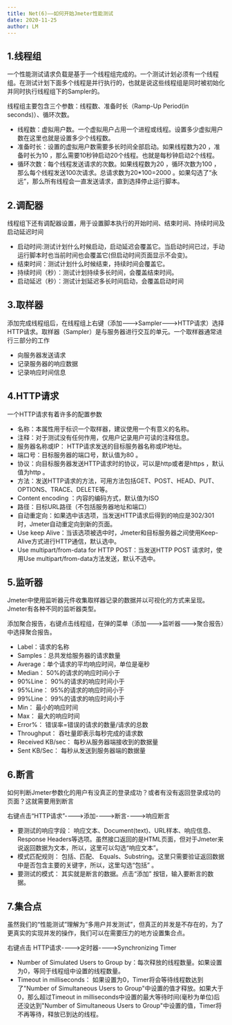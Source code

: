 ```yaml
---
title: Net(6)——如何开始Jmeter性能测试
date: 2020-11-25
author: LM
---
```


## 1.线程组

一个性能测试请求负载是基于一个线程组完成的。一个测试计划必须有一个线程组。在测试计划下面多个线程是并行执行的，也就是说这些线程组是同时被初始化并同时执行线程组下的Sampler的。

线程组主要包含三个参数：线程数、准备时长（Ramp-Up Period(in seconds)）、循环次数。

- 线程数：虚拟用户数。一个虚拟用户占用一个进程或线程。设置多少虚拟用户数在这里也就是设置多少个线程数。
- 准备时长：设置的虚拟用户数需要多长时间全部启动。如果线程数为20 ，准备时长为10 ，那么需要10秒钟启动20个线程。也就是每秒钟启动2个线程。
- 循环次数：每个线程发送请求的次数。如果线程数为20 ，循环次数为100 ，那么每个线程发送100次请求。总请求数为20*100=2000 。如果勾选了“永远”，那么所有线程会一直发送请求，直到选择停止运行脚本。

## 2.调配器

线程组下还有调配器设置，用于设置脚本执行的开始时间、结束时间、持续时间及启动延迟时间

- 启动时间:测试计划什么时候启动，启动延迟会覆盖它。当启动时间已过，手动运行脚本时也当前时间也会覆盖它(但启动时间页面显示不会变)。
- 结束时间：测试计划什么时候结束，持续时间会覆盖它。
- 持续时间（秒）：测试计划持续多长时间，会覆盖结束时间。
- 启动延迟（秒）：测试计划延迟多长时间启动，会覆盖启动时间

## 3.取样器

添加完成线程组后，在线程组上右键（添加--->Sampler--->HTTP请求）选择HTTP请求。取样器（Sampler）是与服务器进行交互的单元。一个取样器通常进行三部分的工作

- 向服务器发送请求
- 记录服务器的响应数据
- 记录响应时间信息 

## 4.HTTP请求

一个HTTP请求有着许多的配置参数

- 名称：本属性用于标识一个取样器，建议使用一个有意义的名称。
- 注释：对于测试没有任何作用，仅用户记录用户可读的注释信息。
- 服务器名称或IP： HTTP请求发送的目标服务器名称或IP地址。
- 端口号：目标服务器的端口号，默认值为80 。
- 协议：向目标服务器发送HTTP请求时的协议，可以是http或者是https ，默认值为http 。
- 方法：发送HTTP请求的方法，可用方法包括GET、POST、HEAD、PUT、OPTIONS、TRACE、DELETE等。
- Content encoding ：内容的编码方式，默认值为ISO
- 路径：目标URL路径（不包括服务器地址和端口）
- 自动重定向：如果选中该选项，当发送HTTP请求后得到的响应是302/301时，Jmeter自动重定向到新的页面。
- Use keep Alive：当该选项被选中时，Jmeter和目标服务器之间使用Keep-Alive方式进行HTTP通信，默认选中。
- Use multipart/from-data for HTTP POST：当发送HTTP POST 请求时，使用Use multipart/from-data方法发送，默认不选中。

## 5.监听器

Jmeter中使用监听器元件收集取样器记录的数据并以可视化的方式来呈现。Jmeter有各种不同的监听器类型。

添加聚合报告，右键点击线程组，在弹的菜单（添加--->监听器--->聚合报告）中选择聚合报告。

- Label：请求的名称
- Samples：总共发给服务器的请求数量
- Average：单个请求的平均响应时间，单位是毫秒
- Median： 50%的请求的响应时间小于
- 90%Line： 90%的请求的响应时间小于
- 95%Line： 95%的请求的响应时间小于
- 99%Line： 99%的请求的响应时间小于
- Min： 最小的响应时间
- Max： 最大的响应时间
- Error%： 错误率=错误的请求的数量/请求的总数
- Throughput： 吞吐量即表示每秒完成的请求数
- Received KB/sec： 每秒从服务器端接收到的数据量
- Sent KB/Sec： 每秒从发送到服务器端的数据量

## 6.断言

如何判断Jmeter参数化的用户有没真正的登录成功？或者有没有返回登录成功的页面？这就需要用到断言

右键点击“HTTP请求”---->添加---->断言---->响应断言

- 要测试的响应字段： 响应文本、Document(text)、URL样本、响应信息、Response Headers等选项。虽然接口返回的是HTML页面，但对于Jmeter来说返回数据为文本，所以，这里可以勾选“响应文本”。
- 模式匹配规则： 包括、匹配、 Equals、Substring。这里只需要验证返回数据中是否包含主要的关键字，所以，这里勾选“包括” 。
- 要测试的模式： 其实就是断言的数据。点击“添加” 按钮，输入要断言的数据。

## 7.集合点

虽然我们的“性能测试”理解为“多用户并发测试”，但真正的并发是不存在的，为了更真实的实现并发的操作，我们可以在需要压力的地方设置集合点。

右键点击 HTTP请求---->定时器---->Synchronizing Timer

- Number of Simulated Users to Group by：每次释放的线程数量。如果设置为0，等同于线程组中设置的线程数量。
- Timeout in milliseconds： 如果设置为0，Timer将会等待线程数达到了"Number of Simultaneous Users to Group"中设置的值才释放。如果大于0，那么超过Timeout in milliseconds中设置的最大等待时间(毫秒为单位)后还没达到"Number of Simultaneous Users to Group"中设置的值，Timer将不再等待，释放已到达的线程。

 